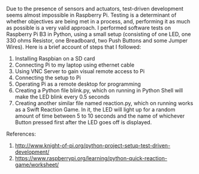 Due to the presence of sensors and actuators, test-driven development seems almost impossible in Raspberry Pi. Testing is a determinant of whether objectives are being met in a process, and, performing it as much as possible is a very valid approach. I performed software tests on Raspberry Pi B3 in Python, using a small setup (consisting of one LED, one 330 ohms Resistor, one Breadboard, two Push Buttons and some Jumper Wires). Here is a brief account of steps that I followed:
1) Installing Raspbian on a SD card 
2) Connecting Pi to my laptop using ethernet cable
3) Using VNC Server to gain visual remote access to Pi
4) Connecting the setup to Pi
5) Operating Pi as a remote desktop for programming 
6) Creating a Python file blink.py, which on running in Python Shell will make the LED blink every 0.5 seconds
7) Creating another similar file named reaction.py, which on running works as a Swift Reaction Game. In it, the LED will light up for a random amount of time between 5 to 10 seconds and the name of whichever Button pressed first after the LED goes off is displayed.


References: 
1) http://www.knight-of-pi.org/python-project-setup-test-driven-development/
2) https://www.raspberrypi.org/learning/python-quick-reaction-game/worksheet/
